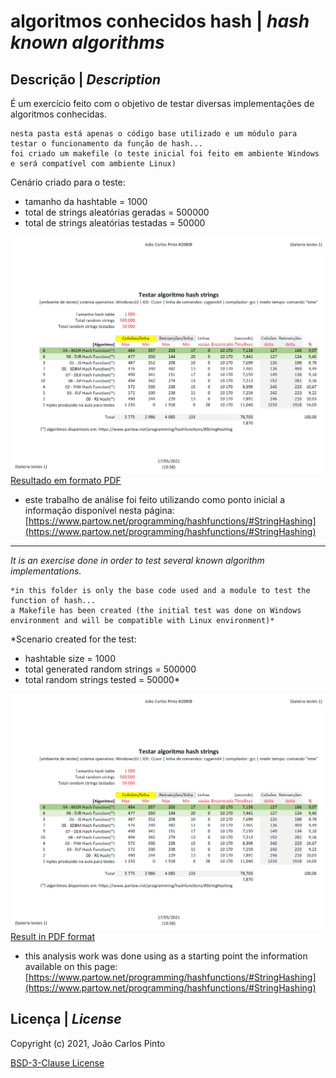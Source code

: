 ﻿# algoritmos conhecidos hash | *hash known algorithms*
  
## Descrição | *Description*
 
É um exercício feito com o objetivo de testar diversas implementações de algoritmos conhecidas.
 
```
nesta pasta está apenas o código base utilizado e um módulo para testar o funcionamento da função de hash...
foi criado um makefile (o teste inicial foi feito em ambiente Windows e será compatível com ambiente Linux)
```
 
Cenário criado para o teste:
- tamanho da hashtable = 1000
- total de strings aleatórias geradas = 500000
- total de strings aleatórias testadas = 50000
 
![resultado dos testes efetuados](res/hash_known_algorithms_bateria_testes_publicar.png)
[Resultado em formato PDF](hash_known_algorithms_bateria_testes_publicar.pdf)
 
 
- este trabalho de análise foi feito utilizando como ponto inicial a informação disponível nesta página: [https://www.partow.net/programming/hashfunctions/#StringHashing](https://www.partow.net/programming/hashfunctions/#StringHashing)
 
***
   
*It is an exercise done in order to test several known algorithm implementations.*

```
*in this folder is only the base code used and a module to test the function of hash...
a Makefile has been created (the initial test was done on Windows environment and will be compatible with Linux environment)*
``` 
 
*Scenario created for the test:
- hashtable size = 1000
- total generated random strings = 500000
- total random strings tested = 50000*
 
![result of the tests carried out](res/hash_known_algorithms_bateria_testes_publicar.png)
[Result in PDF format](hash_known_algorithms_bateria_testes_publicar.pdf) 
  
- this analysis work was done using as a starting point the information available on this page: [https://www.partow.net/programming/hashfunctions/#StringHashing](https://www.partow.net/programming/hashfunctions/#StringHashing) 
 
 
## Licença | *License*
 
Copyright (c) 2021, João Carlos Pinto 
  
[BSD-3-Clause License](../../LICENSE) 
 